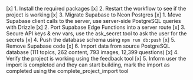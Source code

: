 [x] 1. Install the required packages
[x] 2. Restart the workflow to see if the project is working
[x] 3. Migrate Supabase to Neon Postgres
  [x] 1. Move Supabase client calls to the server, use server-side PostgreSQL queries with Drizzle
  [x] 2. Port Supabase Edge Functions into a server route
  [x] 3. Secure API keys & env vars, use the ask_secret tool to ask the user for the secrets
  [x] 4. Push the database schema using `npm run db:push`
  [x] 5. Remove Supabase code
  [x] 6. Import data from source PostgreSQL database (111 topics, 262 content, 793 images, 12,399 questions)
[x] 4. Verify the project is working using the feedback tool
[x] 5. Inform user the import is completed and they can start building, mark the import as completed using the complete_project_import tool